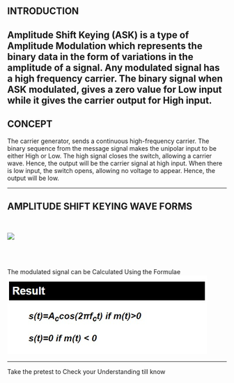 ## <br>INTRODUCTION <br>

 Amplitude Shift Keying (ASK) is a type of Amplitude Modulation which represents the binary data in the form of variations in the amplitude of a signal.
Any modulated signal has a high frequency carrier. The binary signal when ASK modulated, gives a zero value for Low input while it gives the carrier output for High input.
---

## <b>CONCEPT</b><br>

 The carrier generator, sends a continuous high-frequency carrier. The binary sequence from the message signal makes the unipolar input to be either High or Low. The high signal closes the switch, allowing a carrier wave. Hence, the output will be the carrier signal at high input. When there is low input, the switch opens, allowing no voltage to appear. Hence, the output will be low.

---

## <b>AMPLITUDE SHIFT KEYING WAVE FORMS</b><br>

<br>

<img src="images/t1.png"/><br><br>

<br>

The modulated signal can be Calculated Using the Formulae <br>
<img src="images/S6.png"/><br>

<hr>


Take the pretest to Check your Understanding till know
